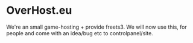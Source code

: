 # OverHost.eu
We're an small game-hosting + provide freets3.
We will now use this, for people and come with an idea/bug etc to controlpanel/site.
